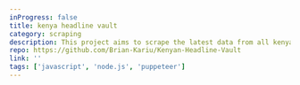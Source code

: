 ```yaml
---
inProgress: false
title: kenya headline vault
category: scraping
description: This project aims to scrape the latest data from all kenya news outlets using puppeteer and node.js.
repo: https://github.com/Brian-Kariu/Kenyan-Headline-Vault
link: ''
tags: ['javascript', 'node.js', 'puppeteer']
---
```


